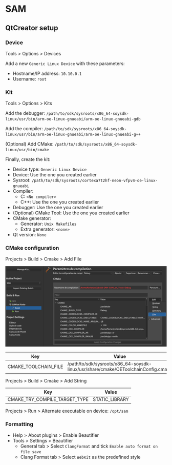 # SAM

## QtCreator setup

### Device

Tools > Options > Devices

Add a new `Generic Linux Device` with these parameters:

- Hostname/IP address: `10.10.0.1`
- Username: `root`

### Kit

Tools > Options > Kits

Add the debugger: `/path/to/sdk/sysroots/x86_64-soysdk-linux/usr/bin/arm-oe-linux-gnueabi/arm-oe-linux-gnueabi-gdb`

Add the compiler: `/path/to/sdk/sysroots/x86_64-soysdk-linux/usr/bin/arm-oe-linux-gnueabi/arm-oe-linux-gnueabi-g++`

(Optional) Add CMake: `/path/to/sdk/sysroots/x86_64-soysdk-linux/usr/bin/cmake`

Finally, create the kit: 

- Device type: `Generic Linux Device`
- Device: Use the one you created earlier
- Sysroot: `/path/to/sdk/sysroots/cortexa7t2hf-neon-vfpv4-oe-linux-gnueabi`
- Compiler: 
  - C: `<No compiler>`
  - C++: Use the one you created earlier
- Debugger: Use the one you created earlier
- (Optional) CMake Tool: Use the one you created earlier
- CMake generator:
  - Generator: `Unix Makefiles`
  - Extra generator: `<none>`
- Qt version: `None`
  
### CMake configuration

Projects > Build > Cmake > Add File

![Image](/doc/images/cmake_toolchain_file.png)

Key | Value
------------ | -------------
CMAKE_TOOLCHAIN_FILE | /path/to/sdk/sysroots/x86_64-soysdk-linux/usr/share/cmake/OEToolchainConfig.cmake

Projects > Build > Cmake > Add String

Key | Value
------------ | -------------
CMAKE_TRY_COMPILE_TARGET_TYPE | STATIC_LIBRARY

Projects > Run > Alternate executable on device: `/opt/sam`

### Formatting

- Help > About plugins > Enable Beautifier
- Tools > Settings > Beautifier
  - General tab > Select `ClangFormat` and tick `Enable auto format on file save`
  - Clang Format tab > Select `WebKit` as the predefined style
